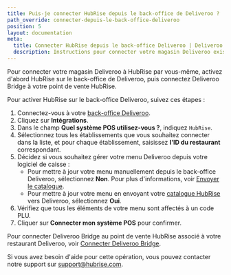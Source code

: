 ```yaml
---
title: Puis-je connecter HubRise depuis le back-office de Deliveroo ?
path_override: connecter-depuis-le-back-office-deliveroo
position: 5
layout: documentation
meta:
  title: Connecter HubRise depuis le back-office Deliveroo | Deliveroo FAQ | HubRise
  description: Instructions pour connecter votre magasin Deliveroo existant à HubRise directement depuis le back-office de Deliveroo.
---
```


Pour connecter votre magasin Deliveroo à HubRise par vous-même, activez d'abord HubRise sur le back-office de Deliveroo, puis connectez Deliveroo Bridge à votre point de vente HubRise.

Pour activer HubRise sur le back-office Deliveroo, suivez ces étapes :

1. Connectez-vous à votre [back-office Deliveroo](https://restaurant-hub.deliveroo.net).
1. Cliquez sur **Intégrations**.
1. Dans le champ **Quel système POS utilisez-vous ?**, indiquez `HubRise`.
1. Sélectionnez tous les établissements que vous souhaitez connecter dans la liste, et pour chaque établissement, saisissez **l'ID du restaurant** correspondant.
1. Décidez si vous souhaitez gérer votre menu Deliveroo depuis votre logiciel de caisse :
   - Pour mettre à jour votre menu manuellement depuis le back-office Deliveroo, sélectionnez **Non**. Pour plus d'informations, voir [Envoyer le catalogue](/apps/deliveroo/push-catalog).
   - Pour mettre à jour votre menu en envoyant votre [catalogue HubRise](/apps/deliveroo/push-catalog) vers Deliveroo, sélectionnez **Oui**.
1. Vérifiez que tous les éléments de votre menu sont affectés à un code PLU.
1. Cliquer sur **Connecter mon système POS** pour confirmer.

Pour connecter Deliveroo Bridge au point de vente HubRise associé à votre restaurant Deliveroo, voir [Connecter Deliveroo Bridge](/apps/deliveroo/connect-hubrise#connect).

Si vous avez besoin d'aide pour cette opération, vous pouvez contacter notre support sur support@hubrise.com.
